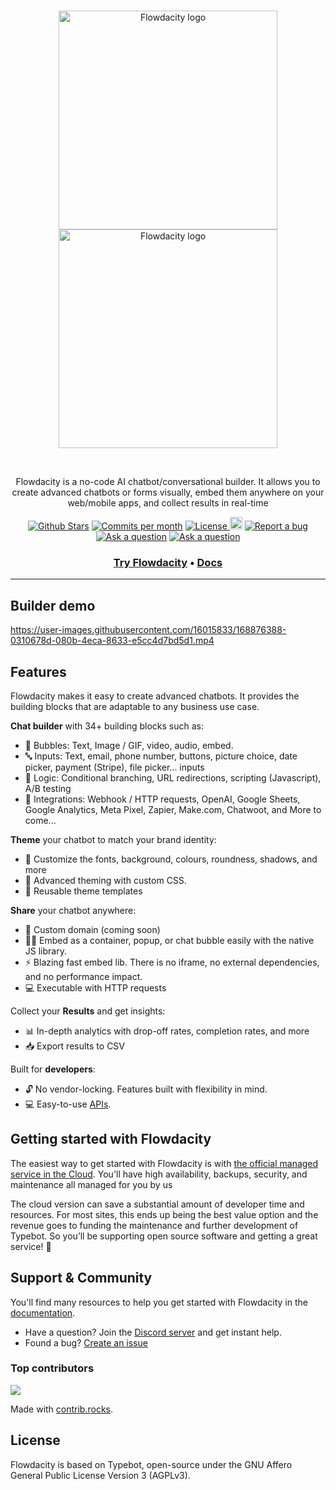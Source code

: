 <br />
<p align="center">
  <a href="https://flowdacity.com/#gh-light-mode-only" target="_blank">
    <img src="https://github.com/ochui/flowdacity/assets/21917688/addaa53f-450f-4bce-bca6-11c2f5129353" alt="Flowdacity logo" width="350px">
  </a>
  <a href="https://flowdacity.com/#gh-dark-mode-only" target="_blank">
    <img src="https://github.com/ochui/flowdacity/assets/21917688/addaa53f-450f-4bce-bca6-11c2f5129353" alt="Flowdacity logo" width="350px">
  </a>
</p>
<br />

<p align="center">
Flowdacity is a no-code AI chatbot/conversational builder. It allows you to create advanced chatbots or forms visually, embed them anywhere on your web/mobile apps, and collect results in real-time
</p>

<p align="center">
<a href="https://github.com/ochui/flowdacity/stargazers"><img src="https://img.shields.io/github/stars/ochui/flowdacity" alt="Github Stars"></a>
</a>
<a href="https://github.com/ochui/flowdacity/pulse"><img src="https://img.shields.io/github/commit-activity/m/ochui/flowdacity" alt="Commits per month"></a>
<a href="https://github.com/baptistearno/typebot.io/blob/main/LICENSE"><img src="https://img.shields.io/badge/license-AGPLv3-purple" alt="License">
<a href="https://status.flowdacity.com"><img height="20px" src="https://betteruptime.com/status-badges/v1/monitor/10pyl.svg" alt="Uptime"></a>
<a href="https://github.com/ochui/flowdacity/issues/new"><img src="https://img.shields.io/badge/Report a bug-Github-%231F80C0" alt="Report a bug"></a>
<a href="https://github.com/ochui/flowdacity/discussions/new?category=q-a"><img src="https://img.shields.io/badge/Ask a question-Github-%231F80C0" alt="Ask a question"></a>
<a href="https://flowdacity.com/discord"><img src="https://img.shields.io/badge/Join community-Discord-%23404EED" alt="Ask a question"></a>

</p>

<h3 align="center">
  <b><a href="https://app.flowdacity.com/register">Try Flowdacity</a></b>
  •
  <b><a href="https://docs.flowdacity.com/">Docs</a></b>

---

## Builder demo

https://user-images.githubusercontent.com/16015833/168876388-0310678d-080b-4eca-8633-e5cc4d7bd5d1.mp4

## Features

Flowdacity makes it easy to create advanced chatbots. It provides the building blocks that are adaptable to any business use case.

**Chat builder** with 34+ building blocks such as:
- 💬 Bubbles: Text, Image / GIF, video, audio, embed.
- 🔤 Inputs: Text, email, phone number, buttons, picture choice, date picker, payment (Stripe), file picker... inputs
- 🧠 Logic: Conditional branching, URL redirections, scripting (Javascript), A/B testing
- 🔌 Integrations: Webhook / HTTP requests, OpenAI, Google Sheets, Google Analytics, Meta Pixel, Zapier, Make.com, Chatwoot, and More to come...

**Theme** your chatbot to match your brand identity:

- 🎨 Customize the fonts, background, colours, roundness, shadows, and more
- 💪 Advanced theming with custom CSS.
- 💾 Reusable theme templates

**Share** your chatbot anywhere:

- 🔗 Custom domain (coming soon)
- 👨‍💻 Embed as a container, popup, or chat bubble easily with the native JS library.
- ⚡ Blazing fast embed lib. There is no iframe, no external dependencies, and no performance impact.
- 💻 Executable with HTTP requests

Collect your **Results** and get insights:

- 📊 In-depth analytics with drop-off rates, completion rates, and more
- 📥 Export results to CSV

Built for **developers**:

- 🔓 No vendor-locking. Features built with flexibility in mind.
- 💻 Easy-to-use [APIs](https://docs.flowdacity.com/api-reference).

## Getting started with Flowdacity

The easiest way to get started with Flowdacity is with [the official managed service in the Cloud](https://app.flowdacity.com). You'll have high availability, backups, security, and maintenance all managed for you by us

The cloud version can save a substantial amount of developer time and resources. For most sites, this ends up being the best value option and the revenue goes to funding the maintenance and further development of Typebot.
So you’ll be supporting open source software and getting a great service! 💙

## Support & Community

You'll find many resources to help you get started with Flowdacity in the [documentation](https://docs.flowdacity.com/).

- Have a question? Join the [Discord server](https://flowdacity.com/discord) and get instant help.
- Found a bug? [Create an issue](https://github.com/ochui/flowdacity/issues/new)

### Top contributors

<a href="https://github.com/ochui/flowdacity/graphs/contributors">
  <img src="https://contrib.rocks/image?repo=ochui/flowdacity" />
</a>

Made with [contrib.rocks](https://contrib.rocks).

## License

Flowdacity is based on Typebot, open-source under the GNU Affero General Public License Version 3 (AGPLv3).
